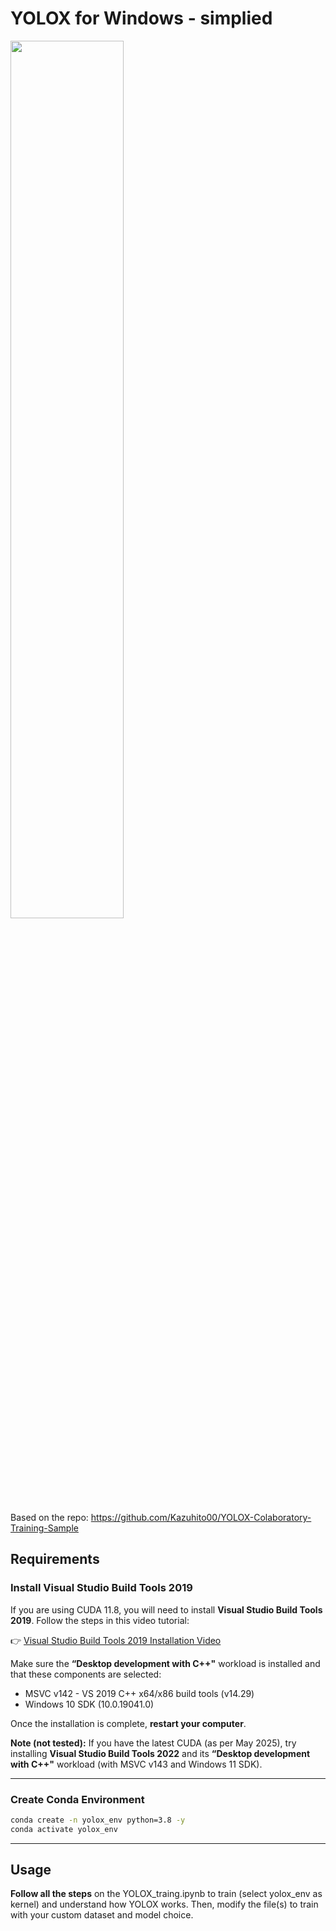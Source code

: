 

# YOLOX for Windows - simplied

<img src="https://user-images.githubusercontent.com/37477845/135489488-c55996d8-d32f-4612-8c99-8cdc37f7e7b2.gif" width="60%"><br>

Based on the repo: https://github.com/Kazuhito00/YOLOX-Colaboratory-Training-Sample

## Requirements

### Install Visual Studio Build Tools 2019

If you are using CUDA 11.8, you will need to install **Visual Studio Build Tools 2019**. Follow the steps in this video tutorial:

👉 [Visual Studio Build Tools 2019 Installation Video](https://youtu.be/lW_xccf8uFA?si=MoGhn54JHjQYrTk2)

Make sure the **“Desktop development with C++"** workload is installed and that these components are selected:

- MSVC v142 - VS 2019 C++ x64/x86 build tools (v14.29)
- Windows 10 SDK (10.0.19041.0)

Once the installation is complete, **restart your computer**.

**Note (not tested):** If you have the latest CUDA (as per May 2025), try installing **Visual Studio Build Tools 2022** and its **“Desktop development with C++"** workload (with MSVC v143 and Windows 11 SDK).

---

### Create Conda Environment

```bash
conda create -n yolox_env python=3.8 -y
conda activate yolox_env
```

---


## Usage

**Follow all the steps** on the YOLOX_traing.ipynb to train (select yolox_env as kernel) and understand how YOLOX works. Then, modify the file(s) to train with your custom dataset and model choice.